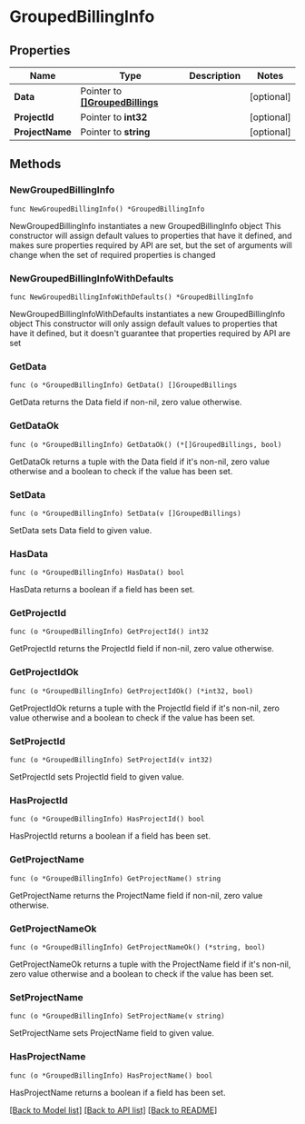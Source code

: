 # GroupedBillingInfo

## Properties

Name | Type | Description | Notes
------------ | ------------- | ------------- | -------------
**Data** | Pointer to [**[]GroupedBillings**](GroupedBillings.md) |  | [optional] 
**ProjectId** | Pointer to **int32** |  | [optional] 
**ProjectName** | Pointer to **string** |  | [optional] 

## Methods

### NewGroupedBillingInfo

`func NewGroupedBillingInfo() *GroupedBillingInfo`

NewGroupedBillingInfo instantiates a new GroupedBillingInfo object
This constructor will assign default values to properties that have it defined,
and makes sure properties required by API are set, but the set of arguments
will change when the set of required properties is changed

### NewGroupedBillingInfoWithDefaults

`func NewGroupedBillingInfoWithDefaults() *GroupedBillingInfo`

NewGroupedBillingInfoWithDefaults instantiates a new GroupedBillingInfo object
This constructor will only assign default values to properties that have it defined,
but it doesn't guarantee that properties required by API are set

### GetData

`func (o *GroupedBillingInfo) GetData() []GroupedBillings`

GetData returns the Data field if non-nil, zero value otherwise.

### GetDataOk

`func (o *GroupedBillingInfo) GetDataOk() (*[]GroupedBillings, bool)`

GetDataOk returns a tuple with the Data field if it's non-nil, zero value otherwise
and a boolean to check if the value has been set.

### SetData

`func (o *GroupedBillingInfo) SetData(v []GroupedBillings)`

SetData sets Data field to given value.

### HasData

`func (o *GroupedBillingInfo) HasData() bool`

HasData returns a boolean if a field has been set.

### GetProjectId

`func (o *GroupedBillingInfo) GetProjectId() int32`

GetProjectId returns the ProjectId field if non-nil, zero value otherwise.

### GetProjectIdOk

`func (o *GroupedBillingInfo) GetProjectIdOk() (*int32, bool)`

GetProjectIdOk returns a tuple with the ProjectId field if it's non-nil, zero value otherwise
and a boolean to check if the value has been set.

### SetProjectId

`func (o *GroupedBillingInfo) SetProjectId(v int32)`

SetProjectId sets ProjectId field to given value.

### HasProjectId

`func (o *GroupedBillingInfo) HasProjectId() bool`

HasProjectId returns a boolean if a field has been set.

### GetProjectName

`func (o *GroupedBillingInfo) GetProjectName() string`

GetProjectName returns the ProjectName field if non-nil, zero value otherwise.

### GetProjectNameOk

`func (o *GroupedBillingInfo) GetProjectNameOk() (*string, bool)`

GetProjectNameOk returns a tuple with the ProjectName field if it's non-nil, zero value otherwise
and a boolean to check if the value has been set.

### SetProjectName

`func (o *GroupedBillingInfo) SetProjectName(v string)`

SetProjectName sets ProjectName field to given value.

### HasProjectName

`func (o *GroupedBillingInfo) HasProjectName() bool`

HasProjectName returns a boolean if a field has been set.


[[Back to Model list]](../README.md#documentation-for-models) [[Back to API list]](../README.md#documentation-for-api-endpoints) [[Back to README]](../README.md)


